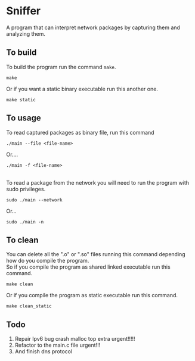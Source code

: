 # Sniffer
A program that can interpret network packages by capturing them and analyzing them.

## To build
To build the program run the command `make`.
```
make
```
Or if you want a static binary executable run this another one.
```
make static
```

## To usage
To read captured packages as binary file, run this command<br />
```
./main --file <file-name>
```
Or....
```
./main -f <file-name>
```
<br />
To read a package from the network you will need to run the program with sudo privileges.

```
sudo ./main --network
```

Or...

```
sudo ./main -n
```
## To clean
You can delete all the ".o" or ".so" files running this command depending how do you compile the program.<br />
So if you compile the program as shared linked executable run this command.
```
make clean
```
Or if you compile the program as static executable run this command.
```
make clean_static
```

## Todo
1. Repair Ipv6 bug crash malloc top extra urgent!!!!! <br >
2. Refactor to the main.c file urgent!!! <br >
3. And finish dns protocol <br >


